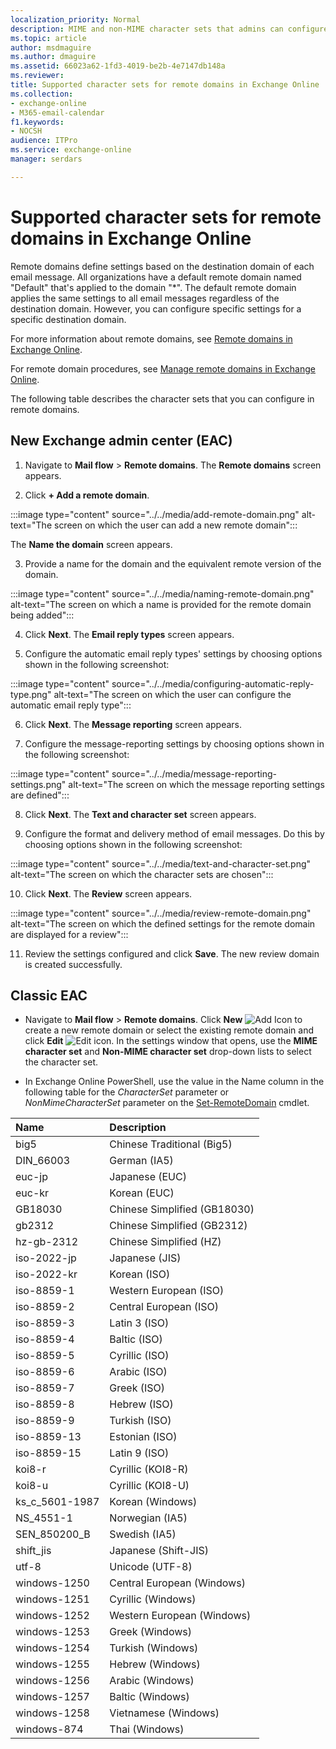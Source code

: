 ```yaml
---
localization_priority: Normal
description: MIME and non-MIME character sets that admins can configure in remote domains (message formatting settings for external domains) in Exchange Online
ms.topic: article
author: msdmaguire
ms.author: dmaguire
ms.assetid: 66023a62-1fd3-4019-be2b-4e7147db148a
ms.reviewer: 
title: Supported character sets for remote domains in Exchange Online
ms.collection: 
- exchange-online
- M365-email-calendar
f1.keywords:
- NOCSH
audience: ITPro
ms.service: exchange-online
manager: serdars

---
```


# Supported character sets for remote domains in Exchange Online

Remote domains define settings based on the destination domain of each email message. All organizations have a default remote domain named "Default" that's applied to the domain "*". The default remote domain applies the same settings to all email messages regardless of the destination domain. However, you can configure specific settings for a specific destination domain.

For more information about remote domains, see [Remote domains in Exchange Online](remote-domains.md).

For remote domain procedures, see [Manage remote domains in Exchange Online](manage-remote-domains.md).

The following table describes the character sets that you can configure in remote domains.

## New Exchange admin center (EAC)

1. Navigate to **Mail flow** > **Remote domains**. The **Remote domains** screen appears.

2. Click **+ Add a remote domain**.

:::image type="content" source="../../media/add-remote-domain.png" alt-text="The screen on which the user can add a new remote domain":::

The **Name the domain** screen appears.

3. Provide a name for the domain and the equivalent remote version of the domain.

:::image type="content" source="../../media/naming-remote-domain.png" alt-text="The screen on which a name is provided for the remote domain being added":::

4. Click **Next**. The **Email reply types** screen appears.

5. Configure the automatic email reply types' settings by choosing options shown in the following screenshot:

:::image type="content" source="../../media/configuring-automatic-reply-type.png" alt-text="The screen on which the user can configure the automatic email reply type":::

6. Click **Next**. The **Message reporting** screen appears.

7. Configure the message-reporting settings by choosing options shown in the following screenshot:

:::image type="content" source="../../media/message-reporting-settings.png" alt-text="The screen on which the message reporting settings are defined":::

8. Click **Next**. The **Text and character set** screen appears.

9. Configure the format and delivery method of email messages. Do this by choosing options shown in the following screenshot:

:::image type="content" source="../../media/text-and-character-set.png" alt-text="The screen on which the character sets are chosen":::

10. Click **Next**. The **Review** screen appears.

:::image type="content" source="../../media/review-remote-domain.png" alt-text="The screen on which the defined settings for the remote domain are displayed for a review":::

11. Review the settings configured and click **Save**. The new review domain is created successfully.

## Classic EAC

- Navigate to **Mail flow** > **Remote domains**. Click **New** ![Add Icon](../../media/ITPro_EAC_AddIcon.png) to create a new remote domain or select the existing remote domain and click **Edit** ![Edit icon](../../media/ITPro_EAC_EditIcon.png). In the settings window that opens, use the **MIME character set** and **Non-MIME character set** drop-down lists to select the character set.

- In Exchange Online PowerShell, use the value in the Name column in the following table for the _CharacterSet_ parameter or _NonMimeCharacterSet_ parameter on the [Set-RemoteDomain](/powershell/module/exchange/set-remotedomain) cmdlet.

|**Name**|**Description**|
|:-----|:-----|
|big5|Chinese Traditional (Big5)|
|DIN_66003|German (IA5)|
|euc-jp|Japanese (EUC)|
|euc-kr|Korean (EUC)|
|GB18030|Chinese Simplified (GB18030)|
|gb2312|Chinese Simplified (GB2312)|
|hz-gb-2312|Chinese Simplified (HZ)|
|iso-2022-jp|Japanese (JIS)|
|iso-2022-kr|Korean (ISO)|
|iso-8859-1|Western European (ISO)|
|iso-8859-2|Central European (ISO)|
|iso-8859-3|Latin 3 (ISO)|
|iso-8859-4|Baltic (ISO)|
|iso-8859-5|Cyrillic (ISO)|
|iso-8859-6|Arabic (ISO)|
|iso-8859-7|Greek (ISO)|
|iso-8859-8|Hebrew (ISO)|
|iso-8859-9|Turkish (ISO)|
|iso-8859-13|Estonian (ISO)|
|iso-8859-15|Latin 9 (ISO)|
|koi8-r|Cyrillic (KOI8-R)|
|koi8-u|Cyrillic (KOI8-U)|
|ks_c_5601-1987|Korean (Windows)|
|NS_4551-1|Norwegian (IA5)|
|SEN_850200_B|Swedish (IA5)|
|shift_jis|Japanese (Shift-JIS)|
|utf-8|Unicode (UTF-8)|
|windows-1250|Central European (Windows)|
|windows-1251|Cyrillic (Windows)|
|windows-1252|Western European (Windows)|
|windows-1253|Greek (Windows)|
|windows-1254|Turkish (Windows)|
|windows-1255|Hebrew (Windows)|
|windows-1256|Arabic (Windows)|
|windows-1257|Baltic (Windows)|
|windows-1258|Vietnamese (Windows)|
|windows-874|Thai (Windows)|